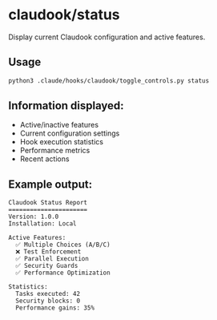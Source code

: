 # claudook/status

Display current Claudook configuration and active features.

## Usage
```bash
python3 .claude/hooks/claudook/toggle_controls.py status
```

## Information displayed:
- Active/inactive features
- Current configuration settings
- Hook execution statistics
- Performance metrics
- Recent actions

## Example output:
```
Claudook Status Report
======================
Version: 1.0.0
Installation: Local

Active Features:
  ✅ Multiple Choices (A/B/C)
  ❌ Test Enforcement
  ✅ Parallel Execution
  ✅ Security Guards
  ✅ Performance Optimization

Statistics:
  Tasks executed: 42
  Security blocks: 0
  Performance gains: 35%
```
